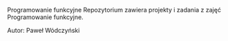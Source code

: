 Programowanie funkcyjne
Repozytorium zawiera projekty i zadania z zajęć Programowanie funkcyjne.

Autor: Paweł Wódczyński